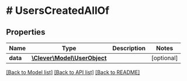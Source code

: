 # # UsersCreatedAllOf

## Properties

Name | Type | Description | Notes
------------ | ------------- | ------------- | -------------
**data** | [**\Clever\Model\UserObject**](UserObject.md) |  | [optional]

[[Back to Model list]](../../README.md#models) [[Back to API list]](../../README.md#endpoints) [[Back to README]](../../README.md)

